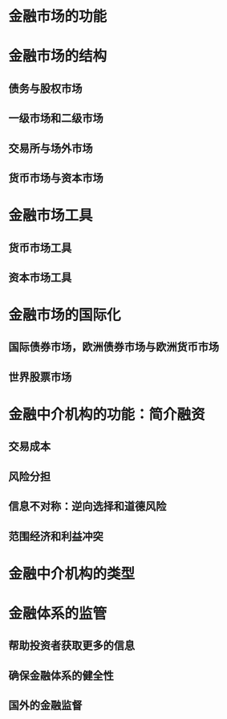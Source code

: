 # 金融市场的功能



# 金融市场的结构

## 债务与股权市场

## 一级市场和二级市场

## 交易所与场外市场


## 货币市场与资本市场

# 金融市场工具

## 货币市场工具

## 资本市场工具

# 金融市场的国际化


## 国际债券市场，欧洲债券市场与欧洲货币市场

## 世界股票市场

# 金融中介机构的功能：简介融资

## 交易成本

## 风险分担

## 信息不对称：逆向选择和道德风险

## 范围经济和利益冲突

# 金融中介机构的类型

# 金融体系的监管

## 帮助投资者获取更多的信息

## 确保金融体系的健全性

## 国外的金融监督
 